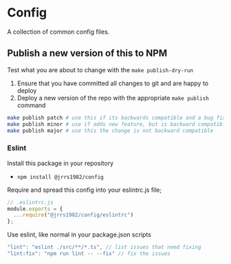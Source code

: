 # Config

A collection of common config files.

## Publish a new version of this to NPM

Test what you are about to change with the `make publish-dry-run`

1. Ensure that you have committed all changes to git and are happy to deploy
2. Deploy a new version of the repo with the appropriate `make publish` command

```sh
make publish patch # use this if its backwards compatible and a bug fix
make publish minor # use if adds new feature, but is backward compatible
make publish major # use this the change is not backward compatible
```

### Eslint

Install this package in your repository

- `npm install @jrrs1982/config`

Require and spread this config into your eslintrc.js file;

```js
// .eslintrc.js
module.exports = {
  ...require("@jrrs1982/config/eslintrc")
};
```

Use eslint, like normal in your package.json scripts

```js
"lint": "eslint ./src/**/*.ts", // list issues that need fixing
"lint:fix": "npm run lint -- --fix" // fix the issues
```
